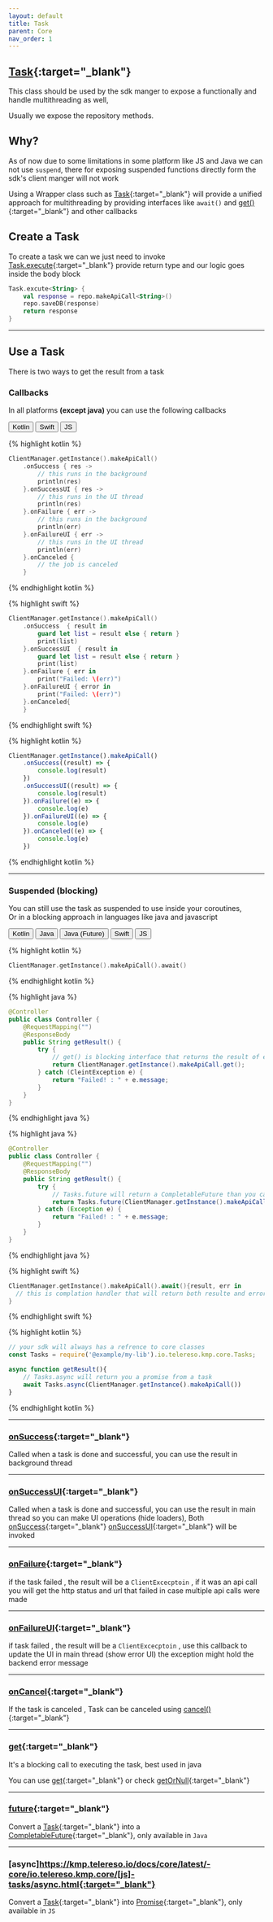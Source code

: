 ```yaml
---
layout: default
title: Task
parent: Core
nav_order: 1
---
```


## [Task](https://kmp.telereso.io/docs/core/latest/-core/io.telereso.kmp.core/-task/index.html){:target="_blank"}

This class should be used by the sdk manger to expose a functionally and handle multithreading as
well,

Usually we expose the repository methods.

## Why?

As of now due to some limitations in some platform like JS and Java we can not use `suspend`, there
for exposing suspended functions directly form the sdk's client manger will not work

Using a Wrapper class such as [Task](https://kmp.telereso.io/docs/core/latest/-core/io.telereso.kmp.core/-task/index.html){:target="_blank"} will provide a unified approach for multithreading by providing
interfaces like `await()` and [get()](https://kmp.telereso.io/docs/core/latest/-core/io.telereso.kmp.core/-task/get.html){:target="_blank"} and other callbacks

## Create a Task

To create a task we can we just need to invoke [Task.execute](https://kmp.telereso.io/docs/core/latest/-core/io.telereso.kmp.core/-task/-companion/execute.html){:target="_blank"} provide return type and our logic goes
inside the body block

```kotlin
Task.excute<String> {
    val response = repo.makeApiCall<String>()
    repo.saveDB(response)
    return response
}
```

---

## Use a Task

There is two ways to get the result from a task

### Callbacks

In all platforms **(except java)** you can use the following callbacks


<div class="code-block kotlin swift js">
<div class="tab">
  <button class="tablinks kotlin active" onclick="openTab(event, 'kotlin')">Kotlin</button>
  <button class="tablinks swift" onclick="openTab(event, 'swift')">Swift</button>
  <button class="tablinks js" onclick="openTab(event, 'js')">JS</button>
</div>

<div class="tabcontent kotlin active">

{% highlight kotlin %}

```kotlin
ClientManager.getInstance().makeApiCall()
    .onSuccess { res ->
        // this runs in the background
        println(res)
    }.onSuccessUI { res ->
        // this runs in the UI thread
        println(res)
    }.onFailure { err ->
        // this runs in the background
        println(err)
    }.onFailureUI { err ->
        // this runs in the UI thread
        println(err)
    }.onCanceled {
        // the job is canceled 
    }
```

{% endhighlight kotlin %}

</div>

<div class="tabcontent swift">
{% highlight swift %}

```swift
ClientManager.getInstance().makeApiCall()
    .onSuccess  { result in
        guard let list = result else { return }
        print(list)
    }.onSuccessUI  { result in
        guard let list = result else { return }
        print(list)
    }.onFailure { err in
        print("Failed: \(err)")
    }.onFailureUI { error in
        print("Failed: \(err)")
    }.onCanceled{
    }
```

{% endhighlight swift %}

</div>

<div class="tabcontent js">
{% highlight kotlin %}

```javascript
ClientManager.getInstance().makeApiCall()
    .onSuccess((result) => {
        console.log(result)
    })
    .onSuccessUI((result) => {
        console.log(result)
    }).onFailure((e) => {
        console.log(e)
    }).onFailureUI((e) => {
        console.log(e)
    }).onCanceled((e) => {
        console.log(e)
    })
```

{% endhighlight kotlin %}

</div>

</div>

---

### Suspended (blocking)

You can still use the task as suspended to use inside your coroutines, <br>
Or in a blocking approach in languages like java and javascript

<div class="code-block kotlin java java-future swift js">
<div class="tab">
  <button class="tablinks kotlin active" onclick="openTab(event, 'kotlin')">Kotlin</button>
  <button class="tablinks java active" onclick="openTab(event, 'java')">Java</button>
  <button class="tablinks java-future active" onclick="openTab(event, 'java-future')">Java (Future)</button>
  <button class="tablinks swift" onclick="openTab(event, 'swift')">Swift</button>
  <button class="tablinks js" onclick="openTab(event, 'js')">JS</button>
</div>

<div class="tabcontent kotlin active">

{% highlight kotlin %}

```kotlin
ClientManager.getInstance().makeApiCall().await()
```

{% endhighlight kotlin %}

</div>

<div class="tabcontent java">
{% highlight java %}

```java
@Controller
public class Controller {
    @RequestMapping("")
    @ResponseBody
    public String getResult() {
        try {
            // get() is blocking interface that returns the result of excpetoin if failed
            return ClientManager.getInstance().makeApiCall.get();
        } catch (CleintException e) {
            return "Failed! : " + e.message;
        }
    }
}
```

{% endhighlight java %}

</div>

<div class="tabcontent java-future">
{% highlight java %}

```java
@Controller
public class Controller {
    @RequestMapping("")
    @ResponseBody
    public String getResult() {
        try {
            // Tasks.future will return a CompletableFuture than you case it's get() interface 
            return Tasks.future(ClientManager.getInstance().makeApiCall).get();
        } catch (Exception e) {
            return "Failed! : " + e.message;
        }
    }
}
```

{% endhighlight java %}

</div>

<div class="tabcontent swift">
{% highlight swift %}

```swift
ClientManager.getInstance().makeApiCall().await(){result, err in
  // this is complation handler that will return both resulte and error
}
```

{% endhighlight swift %}

</div>

<div class="tabcontent js">
{% highlight kotlin %}

```javascript
// your sdk will always has a refrence to core classes
const Tasks = require('@example/my-lib').io.telereso.kmp.core.Tasks; 

async function getResult(){
    // Tasks.async will return you a promise from a task
    await Tasks.async(ClientManager.getInstance().makeApiCall())
}
```

{% endhighlight kotlin %}

</div>

</div>

---

### [onSuccess](https://kmp.telereso.io/docs/core/latest/-core/io.telereso.kmp.core/-task/on-success.html){:target="_blank"}



Called when a task is done and successful, you can use the result in background thread

---

### [onSuccessUI](https://kmp.telereso.io/docs/core/latest/-core/io.telereso.kmp.core/-task/on-success-u-i.html){:target="_blank"}

Called when a task is done and successful, you can use the result in main thread so you can make UI
operations (hide loaders),
Both [onSuccess](https://kmp.telereso.io/docs/core/latest/-core/io.telereso.kmp.core/-task/on-success.html){:target="_blank"} [onSuccessUI](https://kmp.telereso.io/docs/core/latest/-core/io.telereso.kmp.core/-task/on-success-u-i.html){:target="_blank"} will be invoked

---

### [onFailure](https://kmp.telereso.io/docs/core/latest/-core/io.telereso.kmp.core/-task/on-failure.html){:target="_blank"}

if the task failed , the result will be a `ClientExcecptoin` ,
if it was an api call you will get the http status and url that failed in case multiple api calls
were made

---

### [onFailureUI](https://kmp.telereso.io/docs/core/latest/-core/io.telereso.kmp.core/-task/on-failure-u-i.html){:target="_blank"}

if task failed , the result will be a `ClientExcecptoin` , use this callback to update the UI in
main thread (show error UI)
the exception might hold the backend error message

---

### [onCancel](https://kmp.telereso.io/docs/core/latest/-core/io.telereso.kmp.core/-task/on-cancel.html){:target="_blank"}

If the task is canceled ,
Task can be canceled
using [cancel()](https://telereso.github.io/kmp-core/docs/core/0.0.10/-core/io.telereso.kmp.core/-task/index.html#1617735642%2FFunctions%2F-864720431){:target="_blank"}

---

### [get](https://kmp.telereso.io/docs/core/latest/-core/io.telereso.kmp.core/-task/get.html){:target="_blank"}

It's a blocking call to executing the task, best used in java 

You can use [get](https://kmp.telereso.io/docs/core/latest/-core/io.telereso.kmp.core/-task/get.html){:target="_blank"} or check [getOrNull](https://kmp.telereso.io/docs/core/latest/-core/io.telereso.kmp.core/-task/get-or-null.html){:target="_blank"}

---

### [future](https://kmp.telereso.io/docs/core/latest/-core/io.telereso.kmp.core/[jvm]-tasks/future.html){:target="_blank"}

Convert a [Task](https://kmp.telereso.io/docs/core/latest/-core/io.telereso.kmp.core/-task/index.html){:target="_blank"} into a [CompletableFuture](https://docs.oracle.com/javase/8/docs/api/java/util/concurrent/CompletableFuture.html){:target="_blank"}, only available in `Java`

---

### [async]https://kmp.telereso.io/docs/core/latest/-core/io.telereso.kmp.core/[js]-tasks/async.html{:target="_blank"}

Convert a [Task](https://kmp.telereso.io/docs/core/latest/-core/io.telereso.kmp.core/-task/index.html){:target="_blank"} into [Promise](https://developer.mozilla.org/en-US/docs/Web/JavaScript/Reference/Global_Objects/Promise){:target="_blank"}, only available in `JS` 